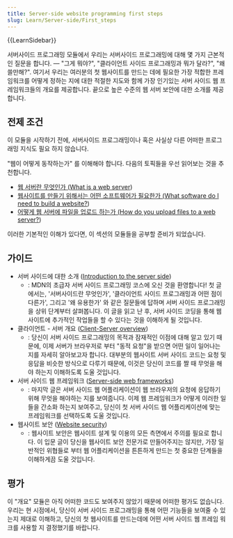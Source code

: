 ```yaml
---
title: Server-side website programming first steps
slug: Learn/Server-side/First_steps
---
```


{{LearnSidebar}}

서버사이드 프로그래밍 모듈에서 우리는 서버사이드 프로그래밍에 대해 몇 가지 근본적인 질문을 합니다. — "그게 뭐야?", "클라이언트 사이드 프로그래밍과 뭐가 달라?", "왜 쓸만해?". 여기서 우리는 여러분의 첫 웹사이트를 만드는 데에 필요한 가장 적합한 프레임워크를 어떻게 정하는 지에 대한 적절한 지도와 함께 가장 인기있는 서버 사이드 웹 프레임워크들의 개요를 제공합니다. 끝으로 높은 수준의 웹 서버 보안에 대한 소개를 제공합니다.

## 전제 조건

이 모듈을 시작하기 전에, 서버사이드 프로그래밍이나 혹은 사실상 다른 어떠한 프로그래밍 지식도 필요 하지 않습니다.

"웹이 어떻게 동작하는가" 를 이해해야 합니다. 다음의 토픽들을 우선 읽어보는 것을 추천합니다.

- [웹 서버란 무엇인가 (What is a web server](/ko/docs/Learn/Common_questions/What_is_a_web_server))
- [웹사이트를 만들기 위해서는 어떤 소프트웨어가 필요한가 (What software do I need to build a website?](/ko/docs/Learn/Common_questions/What_software_do_I_need))
- [어떻게 웹 서버에 파일을 업로드 하는가 (How do you upload files to a web server?](/ko/docs/Learn/Common_questions/Upload_files_to_a_web_server))

이러한 기본적인 이해가 있다면, 이 섹션의 모듈들을 공부할 준비가 되었습니다.

## 가이드

- 서버 사이드에 대한 소개 ([Introduction to the server side](/ko/docs/Learn/Server-side/First_steps/Introduction))
  - : MDN의 초급자 서버 사이드 프로그래밍 코스에 오신 것을 환영합니다! 첫 글에서는, '서버사이드란 무엇인가', '클라이언트 사이드 프로그래밍과 어떤 점이 다른가', 그리고 '왜 유용한가' 와 같은 질문들에 답하며 서버 사이드 프로그래밍을 상위 단계부터 살펴봅니다. 이 글을 읽고 난 후, 서버 사이드 코딩을 통해 웹사이트에 추가적인 작업들을 할 수 있다는 것을 이해하게 될 것입니다.
- 클라이언트 - 서버 개요 ([Client-Server overview](/ko/docs/Learn/Server-side/First_steps/Client-Server_overview))
  - : 당신이 서버 사이드 프로그래밍의 목적과 잠재적인 이점에 대해 알고 있기 때문에, 이제 서버가 브라우저로 부터 "동적 요청"을 받으면 어떤 일이 일어나는 지를 자세히 알아보고자 합니다. 대부분의 웹사이트 서버 사이드 코드는 요청 및 응답을 비슷한 방식으로 다루기 때문에, 이것은 당신이 코드를 짤 때 무엇을 해야 하는지 이해하도록 도울 것입니다.
- 서버 사이드 웹 프레임워크 ([Server-side web frameworks](/ko/docs/Learn/Server-side/First_steps/Web_frameworks))
  - : 마지막 글은 서버 사이드 웹 어플리케이션이 웹 브라우저의 요청에 응답하기 위해 무엇을 해야하는 지를 보여줍니다. 이제 웹 프레임워크가 어떻게 이러한 일들을 간소화 하는지 보여주고, 당신이 첫 서버 사이드 웹 어플리케이션에 맞는 프레임워크를 선택하도록 도울 것입니다.
- 웹사이트 보안 ([Website security](/ko/docs/Learn/Server-side/First_steps/Website_security))
  - : 웹사이트 보안은 웹사이트 설계 및 이용의 모든 측면에서 주의를 필요로 합니다. 이 입문 글이 당신을 웹사이트 보안 전문가로 만들어주지는 않지만, 가장 일반적인 위협들로 부터 웹 어플리케이션을 튼튼하게 만드는 첫 중요한 단계들을 이해하게끔 도울 것입니다.

## 평가

이 "개요" 모듈은 아직 어떠한 코드도 보여주지 않았기 때문에 어떠한 평가도 없습니다. 우리는 현 시점에서, 당신이 서버 사이드 프로그래밍을 통해 어떤 기능들을 보여줄 수 있는지 제대로 이해하고, 당신의 첫 웹사이트를 만드는데에 어떤 서버 사이드 웹 프레임 워크를 사용할 지 결정했기를 바랍니다.

